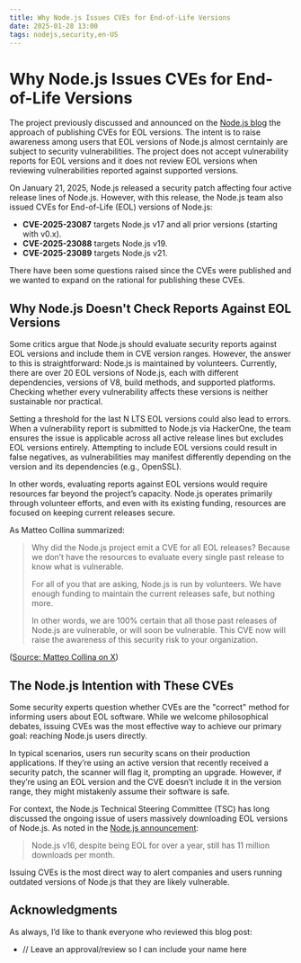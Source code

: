 ```yaml
---
title: Why Node.js Issues CVEs for End-of-Life Versions
date: 2025-01-28 13:00
tags: nodejs,security,en-US
---
```


# Why Node.js Issues CVEs for End-of-Life Versions

The project previously discussed and announced on the [Node.js blog](https://nodejs.org/en/blog/vulnerability/upcoming-cve-for-eol-versions) the approach of publishing CVEs for EOL versions. The intent is to raise awareness among users that EOL versions of Node.js almost cerntainly are subject to security vulnerabilities. The project does not accept vulnerability reports for EOL versions and it does not review EOL versions when reviewing vulnerabilities reported against supported versions.

On January 21, 2025, Node.js released a security patch affecting four active release lines of Node.js.
However, with this release, the Node.js team also issued CVEs for End-of-Life (EOL) versions of Node.js:

- **CVE-2025-23087** targets Node.js v17 and all prior versions (starting with v0.x).
- **CVE-2025-23088** targets Node.js v19.
- **CVE-2025-23089** targets Node.js v21.

There have been some questions raised since the CVEs were published and we wanted to expand on the rational for publishing these CVEs.

## Why Node.js Doesn't Check Reports Against EOL Versions

Some critics argue that Node.js should evaluate security reports against EOL versions and include them in
CVE version ranges. However, the answer to this is straightforward: Node.js is maintained by volunteers.
Currently, there are over 20 EOL versions of Node.js, each with different dependencies, versions of V8, build methods,
and supported platforms. Checking whether every vulnerability affects these versions is neither sustainable nor practical.

Setting a threshold for the last N LTS EOL versions could also lead to errors. When a vulnerability report is submitted to
Node.js via HackerOne, the team ensures the issue is applicable across all active release lines but
excludes EOL versions entirely. Attempting to include EOL versions could result in false negatives, as vulnerabilities may
manifest differently depending on the version and its dependencies (e.g., OpenSSL).

In other words, evaluating reports against EOL versions would require resources far beyond the project’s capacity.
Node.js operates primarily through volunteer efforts, and even with its existing funding,
resources are focused on keeping current releases secure.

As Matteo Collina summarized:

> Why did the Node.js project emit a CVE for all EOL releases? Because we don’t have the resources to evaluate every single past release to know what is vulnerable.
>
> For all of you that are asking, Node.js is run by volunteers. We have enough funding to maintain the current releases safe, but nothing more.
>
> In other words, we are 100% certain that all those past releases of Node.js are vulnerable, or will soon be vulnerable. This CVE now will raise the awareness of this security risk to your organization.

([Source: Matteo Collina on X](https://x.com/matteocollina/status/1882892694722101326))

## The Node.js Intention with These CVEs

Some security experts question whether CVEs are the "correct" method for informing users about EOL software.
While we welcome philosophical debates, issuing CVEs was the most effective way to achieve our primary goal: reaching Node.js users directly.

In typical scenarios, users run security scans on their production applications. If they’re using an active version
that recently received a security patch, the scanner will flag it, prompting an upgrade. However, if they’re using an
EOL version and the CVE doesn’t include it in the version range, they might mistakenly assume their software is safe.

For context, the Node.js Technical Steering Committee (TSC) has long discussed the ongoing issue of users massively
downloading EOL versions of Node.js. As noted in the [Node.js announcement](https://nodejs.org/en/blog/vulnerability/upcoming-cve-for-eol-versions):

> Node.js v16, despite being EOL for over a year, still has 11 million downloads per month.

Issuing CVEs is the most direct way to alert companies and users running outdated versions of Node.js
that they are likely vulnerable.

## Acknowledgments

As always, I’d like to thank everyone who reviewed this blog post:

- // Leave an approval/review so I can include your name here
